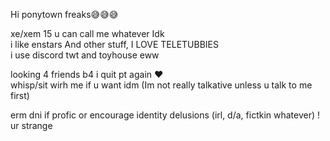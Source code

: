 Hi ponytown freaks😅😅😅

xe/xem 15 u can call me whatever Idk   
i like enstars And other stuff, I LOVE TELETUBBIES   
i use discord twt and toyhouse eww

looking 4 friends b4 i quit pt again ❤️   
whisp/sit wirh me if u want idm (Im not really talkative unless u talk to me first)

erm dni if profic or encourage identity delusions (irl, d/a, fictkin whatever) ! ur strange   
